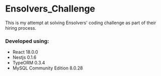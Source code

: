 # Ensolvers_Challenge
This is my attempt at solving Ensolvers' coding challenge as part of their hiring process.
### Developed using:
- React 18.0.0
- Nestjs 0.1.6
- TypeORM 0.3.4
- MySQL Community Edition 8.0.28
